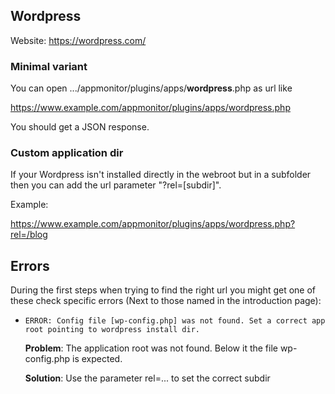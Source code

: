 ## Wordpress

Website: <https://wordpress.com/>

### Minimal variant

You can open .../appmonitor/plugins/apps/**wordpress**.php as url like

<https://www.example.com/appmonitor/plugins/apps/wordpress.php>

You should get a JSON response.

### Custom application dir

If your Wordpress isn't installed directly in the webroot but in a subfolder then you can add the url parameter "?rel=[subdir]".

Example:

<https://www.example.com/appmonitor/plugins/apps/wordpress.php?rel=/blog>

## Errors

During the first steps when trying to find the right url you might get one of these check specific errors (Next to those named in the introduction page):

* `ERROR: Config file [wp-config.php] was not found. Set a correct app root pointing to wordpress install dir.`

    **Problem**: The application root was not found. Below it the file wp-config.php is expected.

    **Solution**: Use the parameter rel=... to set the correct subdir
